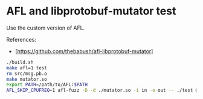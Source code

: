 # AFL and libprotobuf-mutator test
Use the custom version of AFL.

References:
- [https://github.com/thebabush/afl-libprotobuf-mutator]

```bash
./build.sh
make afl=1 test
rm src/msg.pb.o
make mutator.so
export PATH=/path/to/AFL:$PATH
AFL_SKIP_CPUFREQ=1 afl-fuzz -D -d ./mutator.so -i in -o out -- ./test @@```
